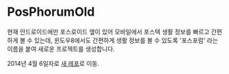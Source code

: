 # PosPhorumOld
현재 안드로이드에만 포스로이드 앺이 있어 모바일에서 포스텍 생활 정보를 빠르고 간편하게 볼 수 있는데, 윈도우8에서도 간편하게 생활 정보를 볼 수 있도록 '포스포럼' 라는 이름을 붙여 새로운 프로젝트를 생성합니다.

2014년 4월 6일자로 [새 레포](https://github.com/SaschaNaz/PosPhorum)로 이동.
